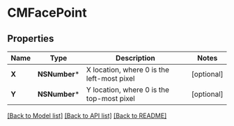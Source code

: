 # CMFacePoint

## Properties
Name | Type | Description | Notes
------------ | ------------- | ------------- | -------------
**X** | **NSNumber*** | X location, where 0 is the left-most pixel | [optional] 
**Y** | **NSNumber*** | Y location, where 0 is the top-most pixel | [optional] 

[[Back to Model list]](../README.md#documentation-for-models) [[Back to API list]](../README.md#documentation-for-api-endpoints) [[Back to README]](../README.md)


